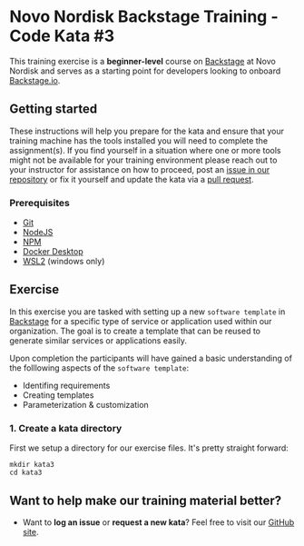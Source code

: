 Novo Nordisk Backstage Training - Code Kata #3
======================================

This training exercise is a **beginner-level** course on [Backstage](https://github.com/backstage/backstage/) at Novo Nordisk and serves as a starting point for developers looking to onboard [Backstage.io](https://backstage.io/).

## Getting started
These instructions will help you prepare for the kata and ensure that your training machine has the tools installed you will need to complete the assignment(s). If you find yourself in a situation where one or more tools might not be available for your training environment please reach out to your instructor for assistance on how to proceed, post an [issue in our repository](https://github.com/NovoNordisk-OpenSource/dojo/issues) or fix it yourself and update the kata via a [pull request](https://github.com/NovoNordisk-OpenSource/dojo/pulls).

### Prerequisites
* [Git](https://git-scm.com/book/en/v2/Getting-Started-Installing-Git)
* [NodeJS](https://nodejs.org/)
* [NPM](https://docs.npmjs.com/downloading-and-installing-node-js-and-npm)
* [Docker Desktop](https://docs.docker.com/desktop/)
* [WSL2](https://learn.microsoft.com/en-us/windows/wsl/install) (windows only)

## Exercise
In this exercise you are tasked with setting up a new `software template` in [Backstage](https://github.com/backstage/backstage/) for a specific type of service or application used within our organization. The goal is to create a template that can be reused to generate similar services or applications easily.

Upon completion the participants will have gained a basic understanding of the folllowing aspects of the `software template`:

* Identifing requirements
* Creating templates
* Parameterization & customization


### 1. Create a kata directory
First we setup a directory for our exercise files. It's pretty straight forward:

```
mkdir kata3
cd kata3
```

## Want to help make our training material better?
 * Want to **log an issue** or **request a new kata**? Feel free to visit our [GitHub site](https://github.com/NovoNordisk-OpenSource/dojo/issues).
